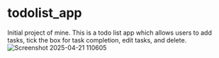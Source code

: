 # todolist_app
Initial project of mine. This is a todo list app which allows users to add tasks, tick the box for task completion, edit tasks, and delete.
![Screenshot 2025-04-21 110605](https://github.com/user-attachments/assets/066c1c6f-050c-43f4-b9d1-e6ba03535c4e)
